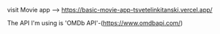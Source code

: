 visit Movie app --> https://basic-movie-app-tsvetelinkitanski.vercel.app/

The API I'm using is 'OMDb API'-(https://www.omdbapi.com/)
